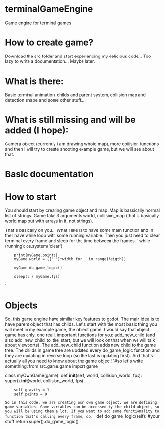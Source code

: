 # terminalGameEngine
Game engine for terminal games

# How to create game?
Download the src folder and start experiencing my delicious code...
Too lazy to write a documentation... Maybe later.

# What is there:
Basic terminal animation, childs and parent system, collision map and detection shape and some other stuff...

# What is still missing and will be added (I hope):
Camera object (currently I am drawing whole map), more collision functions and then I will try to create shooting example game, but we will see about that.

# Basic documentation

# How to start
You should start by creating game object and map. Map is bassically normal list of strings. Game take 3 arguments world, collision_map (that is basically world map but with arrays in it, not strings).

That's basically on you... What I like is to have some main function and in ther have while loop with some running variable. Then you just need to clear terminal every frame and sleep for the time between the frames.
`
    while (running):
        os.system('clear')

        print(myGame.points)
        myGame.world = [[" "]*width for _ in range(heigth)]

        myGame.do_game_logic()

        sleep(1 / myGame.fps)
`
# Objects
So, this game engine have similiar key features to godot. The main idea is to have parent object that has childs. 
Let's start with the most basic thing you will meet in my example game, the object game. I would say that object game has only. one reallt important functions for you: add_new_child (and also add_new_child_to_the_start, but we will look on that when we will talk about viewports).
The add_new_child function adds new child to the game tree. The childs in game tree are updated every do_game_logic function and they are updating in reverse loop (so the last is updating first). And that's actually all you need to know about the game object!
`#so let's write something:
from src.game.game import game

class myOwnGame(game):
    def __init__(self, world, collision_world, fps):
        super().__init__(world, collision_world, fps)

        self.gravity = 1
        self.points = 0
`
So in this code, we are creating our own game object. we are defining game variables. Game variables can be accessed by the child object, so you will be using them a lot.
If you want to add some functionality to function that's calling every frame, do: 
`
    def do_game_logic(self):
        #your stuff
        return super().do_game_logic()
`

